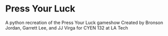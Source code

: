 # Press Your Luck
A python recreation of the Press Your Luck gameshow
Created by Bronson Jordan, Garrett Lee, and JJ Virga for CYEN 132 at LA Tech
